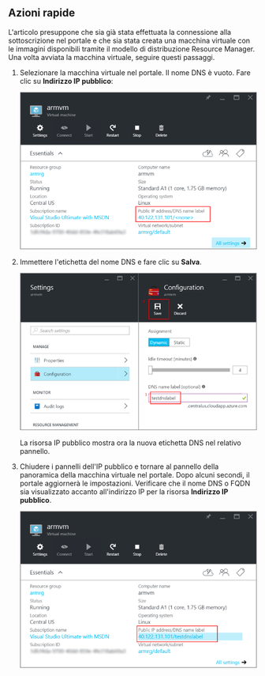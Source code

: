 ## <a name="quick-steps"></a>Azioni rapide
L'articolo presuppone che sia già stata effettuata la connessione alla sottoscrizione nel portale e che sia stata creata una macchina virtuale con le immagini disponibili tramite il modello di distribuzione Resource Manager. Una volta avviata la macchina virtuale, seguire questi passaggi.

1. Selezionare la macchina virtuale nel portale. Il nome DNS è vuoto. Fare clic su **Indirizzo IP pubblico**:
   
   ![Fare clic sulla risorsa IP pubblico nel portale](./media/virtual-machines-common-portal-create-fqdn/locatePublicIP.PNG)

2. Immettere l'etichetta del nome DNS e fare clic su **Salva**.
   
   ![Immettere l'etichetta del nome DNS per la risorsa IP pubblica](./media/virtual-machines-common-portal-create-fqdn/dnsNameLabel.PNG)
   
   La risorsa IP pubblico mostra ora la nuova etichetta DNS nel relativo pannello.

3. Chiudere i pannelli dell'IP pubblico e tornare al pannello della panoramica della macchina virtuale nel portale. Dopo alcuni secondi, il portale aggiornerà le impostazioni. Verificare che il nome DNS o FQDN sia visualizzato accanto all'indirizzo IP per la risorsa **Indirizzo IP pubblico**.
   
   ![Verificare che sia impostata la nuova etichetta DNS](./media/virtual-machines-common-portal-create-fqdn/fqdnCreated.PNG)



<!--HONumber=Nov16_HO3-->



